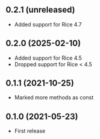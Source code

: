 ## 0.2.1 (unreleased)

- Added support for Rice 4.7

## 0.2.0 (2025-02-10)

- Added support for Rice 4.5
- Dropped support for Rice < 4.5

## 0.1.1 (2021-10-25)

- Marked more methods as const

## 0.1.0 (2021-05-23)

- First release
